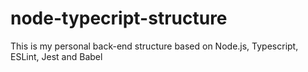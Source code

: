 # node-typecript-structure
This is my personal back-end structure based on Node.js, Typescript, ESLint, Jest and Babel
